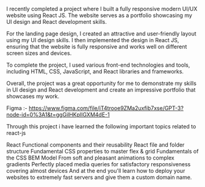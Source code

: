 I recently completed a project where I built a fully responsive modern UI/UX website using React JS. The website serves as a portfolio showcasing my UI design and React development skills.

For the landing page design, I created an attractive and user-friendly layout using my UI design skills. I then implemented the design in React JS, ensuring that the website is fully responsive and works well on different screen sizes and devices.

To complete the project, I used various front-end technologies and tools, including HTML, CSS, JavaScript, and React libraries and frameworks.

Overall, the project was a great opportunity for me to demonstrate my skills in UI design and React development and create an impressive portfolio that showcases my work.

Figma :- https://www.figma.com/file/jT4trooe9ZMa2uxfib7xse/GPT-3?node-id=0%3A1&t=ggGilHKplIGXM4dE-1

Through this project i have learned the following important topics related to react-js 

React Functional components and their reusability
React file and folder structure
Fundamental CSS properties to master flex & grid
Fundamentals of the CSS BEM Model
From soft and pleasant animations to complex gradients
Perfectly placed media queries for satisfactory responsiveness covering almost devices
And at the end you'll learn how to deploy your websites to extremely fast servers and give them a custom domain name.


